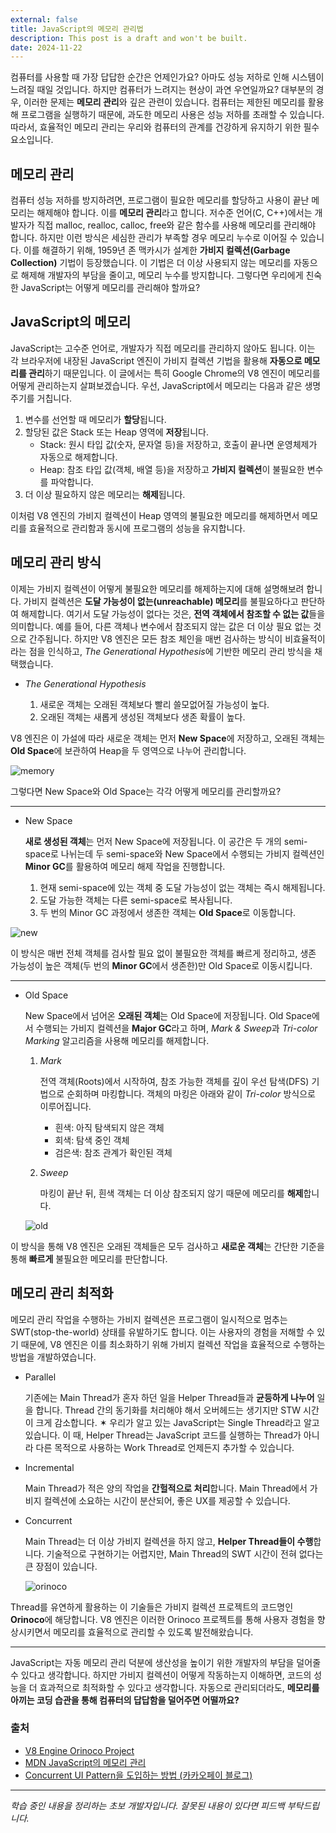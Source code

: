 ```yaml
---
external: false
title: JavaScript의 메모리 관리법
description: This post is a draft and won't be built.
date: 2024-11-22
---
```


컴퓨터를 사용할 때 가장 답답한 순간은 언제인가요? 아마도 성능 저하로 인해 시스템이 느려질 때일 것입니다. 하지만 컴퓨터가 느려지는 현상이 과연 우연일까요? 대부분의 경우, 이러한 문제는 **메모리 관리**와 깊은 관련이 있습니다. 컴퓨터는 제한된 메모리를 활용해 프로그램을 실행하기 때문에, 과도한 메모리 사용은 성능 저하를 초래할 수 있습니다. 따라서, 효율적인 메모리 관리는 우리와 컴퓨터의 관계를 건강하게 유지하기 위한 필수 요소입니다.

## 메모리 관리

컴퓨터 성능 저하를 방지하려면, 프로그램이 필요한 메모리를 할당하고 사용이 끝난 메모리는 해제해야 합니다. 이를 **메모리 관리**라고 합니다. 저수준 언어(C, C++)에서는 개발자가 직접 malloc, realloc, calloc, free와 같은 함수를 사용해 메모리를 관리해야 합니다. 하지만 이런 방식은 세심한 관리가 부족할 경우 메모리 누수로 이어질 수 있습니다. 이를 해결하기 위해, 1959년 존 맥카시가 설계한 **가비지 컬렉션(Garbage Collection)** 기법이 등장했습니다. 이 기법은 더 이상 사용되지 않는 메모리를 자동으로 해제해 개발자의 부담을 줄이고, 메모리 누수를 방지합니다. 그렇다면 우리에게 친숙한 JavaScript는 어떻게 메모리를 관리해야 할까요?

## JavaScript의 메모리

JavaScript는 고수준 언어로, 개발자가 직접 메모리를 관리하지 않아도 됩니다. 이는 각 브라우저에 내장된 JavaScript 엔진이 가비지 컬렉션 기법을 활용해 **자동으로 메모리를 관리**하기 때문입니다. 이 글에서는 특히 Google Chrome의 V8 엔진이 메모리를 어떻게 관리하는지 살펴보겠습니다.
우선, JavaScript에서 메모리는 다음과 같은 생명주기를 거칩니다.

1. 변수를 선언할 때 메모리가 **할당**됩니다.
2. 할당된 값은 Stack 또는 Heap 영역에 **저장**됩니다.
   - Stack: 원시 타입 값(숫자, 문자열 등)을 저장하고, 호출이 끝나면 운영체제가 자동으로 해제합니다.
   - Heap: 참조 타입 값(객체, 배열 등)을 저장하고 **가비지 컬렉션**이 불필요한 변수를 파악합니다.
3. 더 이상 필요하지 않은 메모리는 **해제**됩니다.

이처럼 V8 엔진의 가비지 컬렉션이 Heap 영역의 불필요한 메모리를 해제하면서 메모리를 효율적으로 관리함과 동시에 프로그램의 성능을 유지합니다.

## 메모리 관리 방식

이제는 가비지 컬렉션이 어떻게 불필요한 메모리를 해제하는지에 대해 설명해보려 합니다. 가비지 컬렉션은 **도달 가능성이 없는(unreachable) 메모리**를 불필요하다고 판단하여 해제합니다. 여기서 도달 가능성이 없다는 것은, **전역 객체에서 참조할 수 없는 값**들을 의미합니다. 예를 들어, 다른 객체나 변수에서 참조되지 않는 값은 더 이상 필요 없는 것으로 간주됩니다. 하지만 V8 엔진은 모든 참조 체인을 매번 검사하는 방식이 비효율적이라는 점을 인식하고, *The Generational Hypothesis*에 기반한 메모리 관리 방식을 채택했습니다.

- _The Generational Hypothesis_

  1. 새로운 객체는 오래된 객체보다 빨리 쓸모없어질 가능성이 높다.
  2. 오래된 객체는 새롭게 생성된 객체보다 생존 확률이 높다.

V8 엔진은 이 가설에 따라 새로운 객체는 먼저 **New Space**에 저장하고, 오래된 객체는 **Old Space**에 보관하여 Heap을 두 영역으로 나누어 관리합니다.

![memory](/images/garbage-collector/memory.png)

그렇다면 New Space와 Old Space는 각각 어떻게 메모리를 관리할까요?

---

- New Space

  **새로 생성된 객체**는 먼저 New Space에 저장됩니다. 이 공간은 두 개의 semi-space로 나뉘는데 두 semi-space와 New Space에서 수행되는 가비지 컬렉션인 **Minor GC**를 활용하여 메모리 해제 작업을 진행합니다.

  1. 현재 semi-space에 있는 객체 중 도달 가능성이 없는 객체는 즉시 해제됩니다.
  2. 도달 가능한 객체는 다른 semi-space로 복사됩니다.
  3. 두 번의 Minor GC 과정에서 생존한 객체는 **Old Space**로 이동합니다.

![new](/images/garbage-collector/new.png)

이 방식은 매번 전체 객체를 검사할 필요 없이 불필요한 객체를 빠르게 정리하고, 생존 가능성이 높은 객체(두 번의 **Minor GC**에서 생존한)만 Old Space로 이동시킵니다.

---

- Old Space

  New Space에서 넘어온 **오래된 객체**는 Old Space에 저장됩니다. Old Space에서 수행되는 가비지 컬렉션을 **Major GC**라고 하며, *Mark & Sweep*과 _Tri-color Marking_ 알고리즘을 사용해 메모리를 해제합니다.

  1. _Mark_

     전역 객체(Roots)에서 시작하여, 참조 가능한 객체를 깊이 우선 탐색(DFS) 기법으로 순회하며 마킹합니다. 객체의 마킹은 아래와 같이 _Tri-color_ 방식으로 이루어집니다.

     - 흰색: 아직 탐색되지 않은 객체
     - 회색: 탐색 중인 객체
     - 검은색: 참조 관계가 확인된 객체

  2. _Sweep_

     마킹이 끝난 뒤, 흰색 객체는 더 이상 참조되지 않기 때문에 메모리를 **해제**합니다.

  ![old](/images/garbage-collector/old.png)

이 방식을 통해 V8 엔진은 오래된 객체들은 모두 검사하고 **새로운 객체**는 간단한 기준을 통해 **빠르게** 불필요한 메모리를 판단합니다.

## 메모리 관리 최적화

메모리 관리 작업을 수행하는 가비지 컬렉션은 프로그램이 일시적으로 멈추는 SWT(stop-the-world) 상태를 유발하기도 합니다. 이는 사용자의 경험을 저해할 수 있기 때문에, V8 엔진은 이를 최소화하기 위해 가비지 컬렉션 작업을 효율적으로 수행하는 방법을 개발하였습니다.

- Parallel

  기존에는 Main Thread가 혼자 하던 일을 Helper Thread들과 **균등하게 나누어** 일을 합니다. Thread 간의 동기화를 처리해야 해서 오버헤드는 생기지만 STW 시간이 크게 감소합니다.
  ✶ 우리가 알고 있는 JavaScript는 Single Thread라고 알고 있습니다. 이 때, Helper Thread는 JavaScript 코드를 실행하는 Thread가 아니라 다른 목적으로 사용하는 Work Thread로 언제든지 추가할 수 있습니다.

- Incremental

  Main Thread가 적은 양의 작업을 **간헐적으로 처리**합니다. Main Thread에서 가비지 컬렉션에 소요하는 시간이 분산되어, 좋은 UX를 제공할 수 있습니다.

- Concurrent

  Main Thread는 더 이상 가비지 컬렉션을 하지 않고, **Helper Thread들이 수행**합니다. 기술적으로 구현하기는 어렵지만, Main Thread의 SWT 시간이 전혀 없다는 큰 장점이 있습니다.

  ![orinoco](/images/garbage-collector/orinoco.png)

Thread를 유연하게 활용하는 이 기술들은 가비지 컬렉션 프로젝트의 코드명인 **Orinoco**에 해당합니다. V8 엔진은 이러한 Orinoco 프로젝트를 통해 사용자 경험을 향상시키면서 메모리를 효율적으로 관리할 수 있도록 발전해왔습니다.

---

JavaScript는 자동 메모리 관리 덕분에 생산성을 높이기 위한 개발자의 부담을 덜어줄 수 있다고 생각합니다. 하지만 가비지 컬렉션이 어떻게 작동하는지 이해하면, 코드의 성능을 더 효과적으로 최적화할 수 있다고 생각합니다. 자동으로 관리되더라도, **메모리를 아끼는 코딩 습관을 통해 컴퓨터의 답답함을 덜어주면 어떨까요?**

### 출처

- [V8 Engine Orinoco Project](https://v8.dev/blog/trash-talk)
- [MDN JavaScript의 메모리 관리](https://developer.mozilla.org/ko/docs/Web/JavaScript/Memory_management)
- [Concurrent UI Pattern을 도입하는 방법 (카카오페이 블로그)](https://fe-developers.kakaoent.com/2022/220519-garbage-collection/)

---

_학습 중인 내용을 정리하는 초보 개발자입니다. 잘못된 내용이 있다면 피드백 부탁드립니다._
